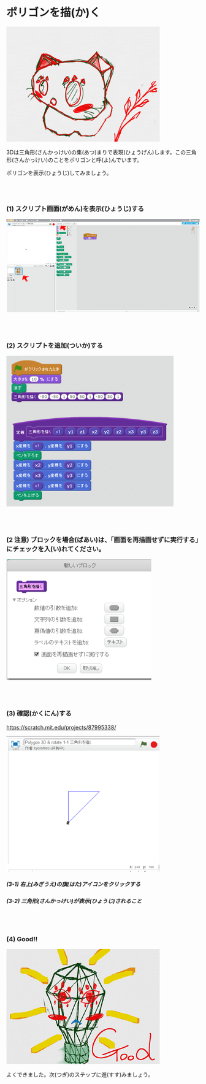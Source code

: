 # ポリゴンを描(か)く

![](about.png)

3Dは三角形(さんかっけい)の集(あつ)まりで表現(ひょうげん)します。この三角形(さんかっけい)のことをポリゴンと呼(よ)んでいます。

ポリゴンを表示(ひょうじ)してみましょう。

<br>
<br>

### (1) スクリプト画面(がめん)を表示(ひょうじ)する

![](c001.png)

<br>
<br>

### (2) スクリプトを追加(ついか)する

![](cs01.png)

<br>
<br>

### (2 注意) ブロックを場合(ばあい)は、「画面を再描画せずに実行する」にチェックを入(い)れてください。

![](cs02.png)

<br>
<br>

### (3) 確認(かくにん)する
https://scratch.mit.edu/projects/87995338/

![](cc01.png)
##### (3-1) 右上(みぎうえ)の旗(はた)アイコンをクリックする
##### (3-2) 三角形(さんかっけい)が表示(ひょうじ)されること


<br>
<br>

### (4) Good!!

![](../good.png)

よくできました。次(つぎ)のステップに進(すす)みましょう。


